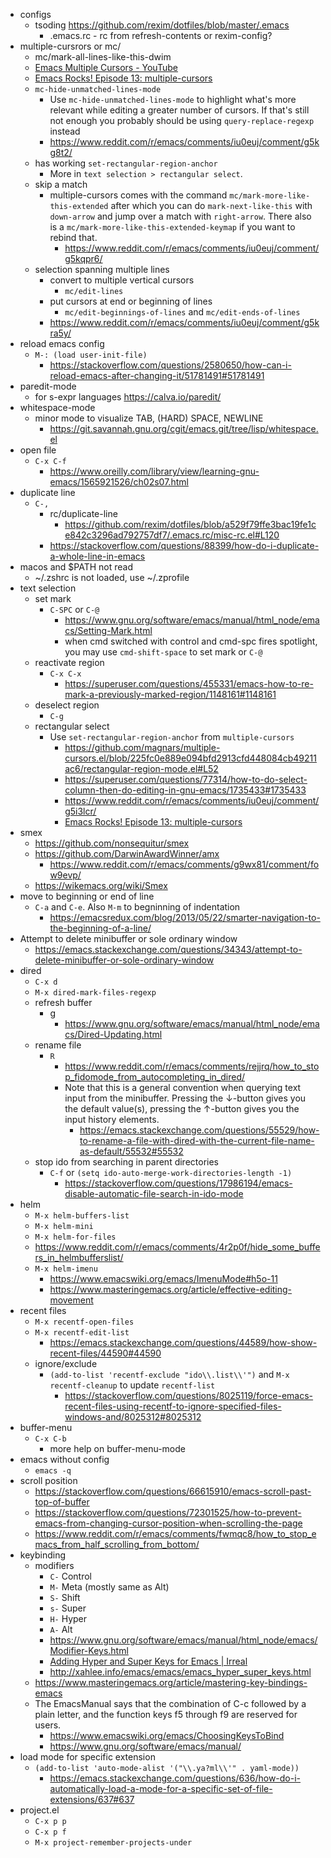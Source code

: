 - configs
  - tsoding https://github.com/rexim/dotfiles/blob/master/.emacs
    - .emacs.rc - rc from refresh-contents or rexim-config?
- multiple-cursrors or mc/
  - mc/mark-all-lines-like-this-dwim
  - [Emacs Multiple Cursors - YouTube](https://www.youtube.com/watch?v=mDDeSKRc3Zo)
  - [Emacs Rocks! Episode 13: multiple-cursors](https://emacsrocks.com/e13.html)
  - `mc-hide-unmatched-lines-mode`
    - Use `mc-hide-unmatched-lines-mode` to highlight what's more relevant while editing a greater number of cursors. If that's still not enough you probably should be using `query-replace-regexp` instead
    - https://www.reddit.com/r/emacs/comments/iu0euj/comment/g5kg8t2/
  - has working `set-rectangular-region-anchor`
    - More in `text selection > rectangular select`.
  - skip a match
    - multiple-cursors comes with the command `mc/mark-more-like-this-extended` after which you can do `mark-next-like-this` with `down-arrow` and jump over a match with `right-arrow`. There also is a `mc/mark-more-like-this-extended-keymap` if you want to rebind that.
      - https://www.reddit.com/r/emacs/comments/iu0euj/comment/g5kqpr6/
  - selection spanning multiple lines
    - convert to multiple vertical cursors
      - `mc/edit-lines`
    - put cursors at end or beginning of lines
      - `mc/edit-beginnings-of-lines` and `mc/edit-ends-of-lines`
    - https://www.reddit.com/r/emacs/comments/iu0euj/comment/g5kra5y/
- reload emacs config
  - `M-: (load user-init-file)`
    - https://stackoverflow.com/questions/2580650/how-can-i-reload-emacs-after-changing-it/51781491#51781491
- paredit-mode
  - for s-expr languages https://calva.io/paredit/
- whitespace-mode
  - minor mode to visualize TAB, (HARD) SPACE, NEWLINE
    - https://git.savannah.gnu.org/cgit/emacs.git/tree/lisp/whitespace.el
- open file
  - `C-x C-f`
    - https://www.oreilly.com/library/view/learning-gnu-emacs/1565921526/ch02s07.html
- duplicate line
  - `C-,`
    - rc/duplicate-line
      - https://github.com/rexim/dotfiles/blob/a529f79ffe3bac19fe1ce842c3296ad792757df7/.emacs.rc/misc-rc.el#L120
    - https://stackoverflow.com/questions/88399/how-do-i-duplicate-a-whole-line-in-emacs
- macos and $PATH not read
  - ~/.zshrc is not loaded, use ~/.zprofile
- text selection
  - set mark
    - `C-SPC` or `C-@`
      - https://www.gnu.org/software/emacs/manual/html_node/emacs/Setting-Mark.html
      - when cmd switched with control and cmd-spc fires spotlight, you may use `cmd-shift-space` to set mark or `C-@`
  - reactivate region
    - `C-x C-x`
      - https://superuser.com/questions/455331/emacs-how-to-re-mark-a-previously-marked-region/1148161#1148161
  - deselect region
    - `C-g`
  - rectangular select
    - Use `set-rectangular-region-anchor` from `multiple-cursors`
      - https://github.com/magnars/multiple-cursors.el/blob/225fc0e889e094bfd2913cfd448084cb49211ac6/rectangular-region-mode.el#L52
      - https://superuser.com/questions/77314/how-to-do-select-column-then-do-editing-in-gnu-emacs/1735433#1735433
      - https://www.reddit.com/r/emacs/comments/iu0euj/comment/g5i3lcr/
      - [Emacs Rocks! Episode 13: multiple-cursors](https://emacsrocks.com/e13.html)
- smex
  - https://github.com/nonsequitur/smex
  - https://github.com/DarwinAwardWinner/amx
    - https://www.reddit.com/r/emacs/comments/g9wx81/comment/fow9evp/
  - https://wikemacs.org/wiki/Smex
- move to beginning or end of line
  - `C-a` and `C-e`. Also `M-m` to begninning of indentation
    - https://emacsredux.com/blog/2013/05/22/smarter-navigation-to-the-beginning-of-a-line/
- Attempt to delete minibuffer or sole ordinary window
  - https://emacs.stackexchange.com/questions/34343/attempt-to-delete-minibuffer-or-sole-ordinary-window
- dired
  - `C-x d`
  - `M-x dired-mark-files-regexp`
  - refresh buffer
    - g
      - https://www.gnu.org/software/emacs/manual/html_node/emacs/Dired-Updating.html
  - rename file
    - `R`
      - https://www.reddit.com/r/emacs/comments/rejjrq/how_to_stop_fidomode_from_autocompleting_in_dired/
      - Note that this is a general convention when querying text input from the minibuffer. Pressing the ↓-button gives you the default value(s), pressing the ↑-button gives you the input history elements.
        - https://emacs.stackexchange.com/questions/55529/how-to-rename-a-file-with-dired-with-the-current-file-name-as-default/55532#55532
  - stop ido from searching in parent directories
    - `C-f` or `(setq ido-auto-merge-work-directories-length -1)`
      - https://stackoverflow.com/questions/17986194/emacs-disable-automatic-file-search-in-ido-mode
- helm
  - `M-x helm-buffers-list`
  - `M-x helm-mini`
  - `M-x helm-for-files`
  - https://www.reddit.com/r/emacs/comments/4r2p0f/hide_some_buffers_in_helmbufferslist/
  - `M-x helm-imenu`
    - https://www.emacswiki.org/emacs/ImenuMode#h5o-11
    - https://www.masteringemacs.org/article/effective-editing-movement
- recent files
  - `M-x recentf-open-files`
  - `M-x recentf-edit-list`
    - https://emacs.stackexchange.com/questions/44589/how-show-recent-files/44590#44590
  - ignore/exclude
    - `(add-to-list 'recentf-exclude "ido\\.list\\'")` and `M-x recentf-cleanup` to update `recentf-list`
      - https://stackoverflow.com/questions/8025119/force-emacs-recent-files-using-recentf-to-ignore-specified-files-windows-and/8025312#8025312
- buffer-menu
  - `C-x C-b`
    - more help on buffer-menu-mode
- emacs without config
  - `emacs -q `
- scroll position
  - https://stackoverflow.com/questions/66615910/emacs-scroll-past-top-of-buffer
  - https://stackoverflow.com/questions/72301525/how-to-prevent-emacs-from-changing-cursor-position-when-scrolling-the-page
  - https://www.reddit.com/r/emacs/comments/fwmqc8/how_to_stop_emacs_from_half_scrolling_from_bottom/
- keybinding
  - modifiers
    - `C-` Control
    - `M-` Meta (mostly same as Alt)
    - `S-` Shift
    - `s-` Super
    - `H-` Hyper
    - `A-` Alt
    - https://www.gnu.org/software/emacs/manual/html_node/emacs/Modifier-Keys.html
    - [Adding Hyper and Super Keys for Emacs | Irreal](https://irreal.org/blog/?p=6645)
    - http://xahlee.info/emacs/emacs/emacs_hyper_super_keys.html
  - https://www.masteringemacs.org/article/mastering-key-bindings-emacs
  - The EmacsManual says that the combination of C-c followed by a plain letter, and the function keys f5 through f9 are reserved for users.
    - https://www.emacswiki.org/emacs/ChoosingKeysToBind
    - https://www.gnu.org/software/emacs/manual/
- load mode for specific extension
  - `(add-to-list 'auto-mode-alist '("\\.ya?ml\\'" . yaml-mode))`
    - https://emacs.stackexchange.com/questions/636/how-do-i-automatically-load-a-mode-for-a-specific-set-of-file-extensions/637#637
- project.el
  - `C-x p p`
  - `C-x p f`
  - `M-x project-remember-projects-under`
